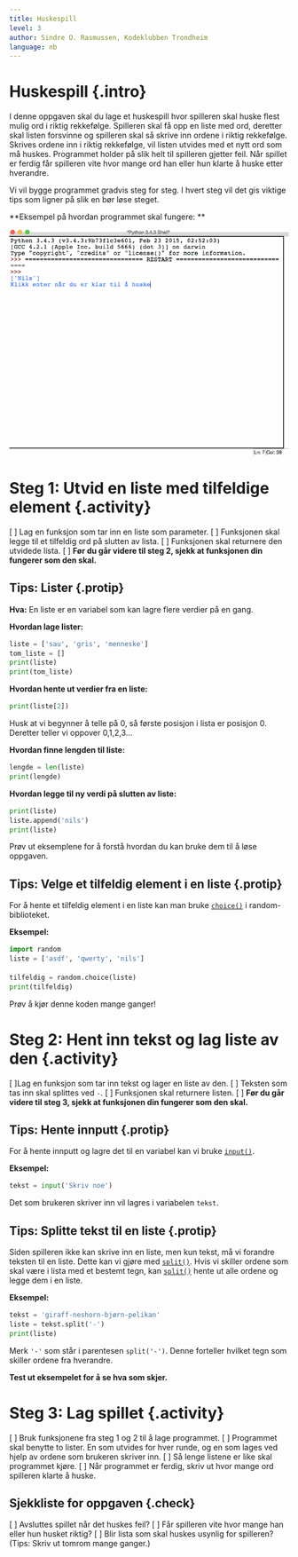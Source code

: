 ```yaml
---
title: Huskespill
level: 3
author: Sindre O. Rasmussen, Kodeklubben Trondheim
language: nb
---
```


# Huskespill {.intro}
I denne oppgaven skal du lage et huskespill hvor spilleren skal huske flest mulig ord i riktig rekkefølge. Spilleren skal få opp en liste med ord, deretter skal listen forsvinne og spilleren skal så skrive inn ordene i riktig rekkefølge. Skrives ordene inn i riktig rekkefølge, vil listen utvides med et nytt ord som må huskes. Programmet holder på slik helt til spilleren gjetter feil. Når spillet er ferdig får spilleren vite hvor mange ord han eller hun klarte å huske etter hverandre.

Vi vil bygge programmet gradvis steg for steg. I hvert steg vil det gis viktige tips som ligner på slik en bør løse steget.

**Eksempel på hvordan programmet skal fungere: **

![](memo.gif)


# Steg 1: Utvid en liste med tilfeldige element {.activity}
[ ] Lag en funksjon som tar inn en liste som parameter.
[ ] Funksjonen skal legge til et tilfeldig ord på slutten av lista.
[ ] Funksjonen skal returnere den utvidede lista.
[ ] **Før du går videre til steg 2, sjekk at funksjonen din fungerer som den skal.**

## Tips: Lister {.protip}
**Hva:** En liste er en variabel som kan lagre flere verdier på en gang.

**Hvordan lage lister:**
```python
liste = ['sau', 'gris', 'menneske']
tom_liste = []
print(liste)
print(tom_liste)
```
**Hvordan hente ut verdier fra en liste:**
```python
print(liste[2])
```
Husk at vi begynner å telle på 0, så første posisjon i lista er posisjon 0. Deretter teller vi oppover 0,1,2,3...

**Hvordan finne lengden til liste:**
```python
lengde = len(liste)
print(lengde)
```

**Hvordan legge til ny verdi på slutten av liste:**
```python
print(liste)
liste.append('nils')
print(liste)
```
Prøv ut eksemplene for å forstå hvordan du kan bruke dem til å løse oppgaven.

## Tips: Velge et tilfeldig element i en liste {.protip}
For å hente et tilfeldig element i en liste kan man bruke
[`choice()`](https://docs.python.org/3.4/library/random.html#random.choice)
i random-biblioteket.

**Eksempel:**
```python
import random
liste = ['asdf', 'qwerty', 'nils']

tilfeldig = random.choice(liste)
print(tilfeldig)
```
Prøv å kjør denne koden mange ganger!


# Steg 2: Hent inn tekst og lag liste av den {.activity}
[ ]Lag en funksjon som tar inn tekst og lager en liste av den.
[ ] Teksten som tas inn skal splittes ved `-`.
[ ] Funksjonen skal returnere listen.
[ ] **Før du går videre til steg 3, sjekk at funksjonen din fungerer som den skal.**

## Tips: Hente innputt {.protip}
For å hente innputt og lagre det til en variabel kan vi bruke [`input()`].

**Eksempel:**
```python
tekst = input('Skriv noe')
```
Det som brukeren skriver inn vil lagres i variabelen `tekst`.

[`input()`]: https://docs.python.org/3.4/library/functions.html#input

## Tips: Splitte tekst til en liste {.protip}
Siden spilleren ikke kan skrive inn en liste, men kun tekst, må vi forandre teksten til en liste. Dette kan vi gjøre med [`split()`]. Hvis vi skiller ordene som skal være i lista med et bestemt tegn, kan [`split()`] hente ut alle ordene og legge dem i en liste.

**Eksempel:**
```python
tekst = 'giraff-neshorn-bjørn-pelikan'
liste = tekst.split('-')
print(liste)
```
Merk `'-'` som står i parentesen `split('-')`. Denne forteller hvilket tegn som skiller ordene fra hverandre.

**Test ut eksempelet for å se hva som skjer.**

[`split()`]: https://docs.python.org/3/library/stdtypes.html#str.split


# Steg 3: Lag spillet {.activity}
[ ] Bruk funksjonene fra steg 1 og 2 til å lage programmet.
[ ] Programmet skal benytte to lister. En som utvides for hver runde, og en som lages ved hjelp av ordene som brukeren skriver inn.
[ ] Så lenge listene er like skal programmet kjøre.
[ ] Når programmet er ferdig, skriv ut hvor mange ord spilleren klarte å huske.


## Sjekkliste for oppgaven {.check}
[ ] Avsluttes spillet når det huskes feil?
[ ] Får spilleren vite hvor mange han eller hun husket riktig?
[ ] Blir lista som skal huskes usynlig for spilleren? (Tips: Skriv ut tomrom mange ganger.)
